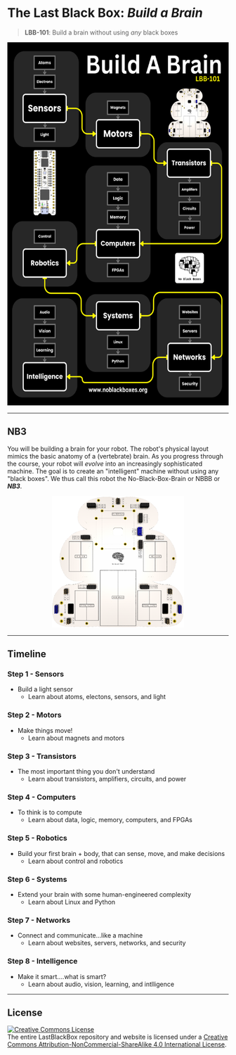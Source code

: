 # The Last Black Box: *Build a Brain*

> **LBB-101**: Build a brain without using *any* black boxes

<p align="center">
<img src="_designs/schedule_buildabrain.png" alt="LBB buildabrain layout" width="582" height="826">
</p>

----

## NB3

You will be building a brain for your robot. The robot's physical layout mimics the basic anatomy of a (vertebrate) brain. As you progress through the course, your robot will *evolve* into an increasingly sophisticated machine. The goal is to create an "intelligent" machine without using any "black boxes". We thus call this robot the No-Black-Box-Brain or NBBB or ***NB3***.

<p align="center">
<img src="../_designs/NB3/NB3_render.png" alt="NB3 outline" width="300" height="300">
</p>

----

## Timeline

### Step 1 - Sensors

- Build a light sensor
  - Learn about atoms, electons, sensors, and light

### Step 2 - Motors

- Make things move!
  - Learn about magnets and motors

### Step 3 - Transistors

- The most important thing you don't understand
  - Learn about transistors, amplifiers, circuits, and power

### Step 4 - Computers

- To think is to compute
  - Learn about data, logic, memory, computers, and FPGAs

### Step 5 - Robotics

- Build your first brain + body, that can sense, move, and make decisions
  - Learn about control and robotics

### Step 6 - Systems

- Extend your brain with some human-engineered complexity
  - Learn about Linux and Python

### Step 7 - Networks

- Connect and communicate...like a machine
  - Learn about websites, servers, networks, and security

### Step 8 - Intelligence

- Make it smart....what is smart?
  - Learn about audio, vision, learning, and intlligence

----

## License

<a rel="license" href="http://creativecommons.org/licenses/by-nc-sa/4.0/"><img alt="Creative Commons License" style="border-width:0" src="https://i.creativecommons.org/l/by-nc-sa/4.0/88x31.png" /></a><br />The entire LastBlackBox repository and website is licensed under a <a rel="license" href="http://creativecommons.org/licenses/by-nc-sa/4.0/">Creative Commons Attribution-NonCommercial-ShareAlike 4.0 International License</a>.
